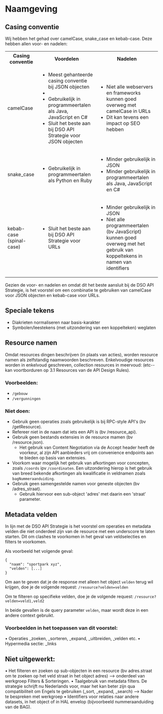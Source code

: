 # Naamgeving
## Casing conventie
Wij hebben het gehad over camelCase, snake_case en kebab-case. Deze hebben allen voor- en nadelen:

<table>
    <tr>
        <th>Casing conventie</th>
        <th>Voordelen</th>
        <th>Nadelen</th>
    </tr>
    <tr>
        <td>camelCase</td>
        <td>
            <ul>
                <li>Meest gehanteerde casing conventie bij JSON objecten<li>
                <li>Gebruikelijk in programmeertalen als Java, JavaScript en C#</li>
                <li>Sluit het beste aan bij DSO API Strategie voor JSON objecten</li>
            </ul>
        </td>
        <td>
            <ul>
                <li>Niet alle webservers en frameworks kunnen goed overweg met camelCase in URLs</li>
                <li>Dit kan tevens een impact op SEO hebben</li>
            </ul>
        </td>
    <tr>
    <tr>
        <td>snake_case</td>
        <td>
            <ul>
                <li>Gebruikelijk in programmeertalen als Python en Ruby</li>
            </ul>
        </td>
        <td>
            <ul>
                <li>Minder gebruikelijk in JSON</li>
                <li>Minder gebruikelijk in programmeertalen als Java, JavaScript en C#</li>
            </ul>
        </td>
    </tr>
    <tr>
        <td>kebab-case (spinal-case)</td>
        <td>
            <ul>
                <li>Sluit het beste aan bij DSO API Strategie voor URLs</li>
            </ul>
        </td>
        <td>
            <ul>
                <li>Minder gebruikelijk in JSON</li>
                <li>Niet alle programmeertalen (bv JavaScript) kunnen goed overweg met het gebruik van koppeltekens in namen van identifiers</li>
            </ul>
        </td>
    </tr>
</table>

Gezien de voor- en nadelen en omdat dit het beste aansluit bij de DSO API Strategie, is het voorstel om een combinatie te gebruiken van camelCase voor JSON objecten en kebab-case voor URLs.
 
## Speciale tekens
- Diakrieten normaliseren naar basis-karakter
- Symbolen/leestekens (met uitzondering van een koppelteken) weglaten
 
## Resource namen
Omdat resources dingen beschrijven (in plaats van acties), worden resource namen als zelfstandig naamwoorden beschreven. Enkelvoudige resources worden in enkelvoud geschreven, collection resources in meervoud:
(etc--kan voortborduren op 3.1 Resources van de API Design Rules).
 
### Voorbeelden:
- `/gebouw`
- `/vergunningen`
 
### Niet doen:
- Gebruik geen operaties zoals gebruikelijk is bij RPC-style API's (bv /getResource).
- Refereer niet in de naam dat iets een API is (bv /resource_api).
- Gebruik geen bestands extensies in de resource mamen (bv /resource.json).
    - Het gebruik van Content Negotiation via de Accept header heeft de voorkeur, al zijn API aanbieders vrij om convenience endpoints aan te bieden op basis van extensies.
- Voorkom waar mogelijk het gebruik van afkortingen voor concepten, zoals `/coords` ipv `/coordinaten`. Een uitzondering hierop is het gebruik van breed bekende afkortingen als kwalificatie in veldnamen zoals `bagNummeraanduiding`. 
- Gebruik geen samengestelde namen voor geneste objecten (bv /adres_straat).
    - Gebruik hiervoor een sub-object 'adres' met daarin een 'straat' parameter.
 
## Metadata velden
In lijn met de DSO API Strategie is het voorstel om operaties en metadata velden die niet onderdeel zijn van de resource met een underscore te laten starten. Dit om clashes te voorkomen in het geval van veldselecties en filters te voorkomen.
 
Als voorbeeld het volgende geval:

```
{
  "naam": "sportpark xyz",
  "velden": [...]
}
```
 
Om aan te geven dat je de response met alleen het object `velden` terug wil krijgen, doe je de volgende request:
`/resource?velden=velden`
 
Om te filteren op specifieke velden, doe je de volgende request:
`/resource?velden=veld1,veld2`
 
In beide gevallen is de query parameter `velden`, maar wordt deze in een andere context gebruikt.
 
### Voorbeelden in het toepassen van dit voorstel:
•	Operaties _zoeken, _sorteren, _expand, _uitbreiden, _velden etc.
•	Hypermedia sectie: _links
 
 
## Niet uitgewerkt:
•	Het filteren en zoeken op sub-objecten in een resource (bv adres.straat om te zoeken op het veld straat in het object adres) --> onderdeel van werkgroep Filters & Sorteringen.
•	Taalgebruik van metadata filters. De strategie schrijft nu Nederlands voor, maar het kan beter zijn qua compatibiliteit om Engels te gebruiken (_sort, _expand, _search) --> Nader te bespreken met werkgroep
•	Identifiers voor relaties naar andere datasets, in het object of in HAL envelop (bijvoorbeeld nummeraanduiding van de BAG).
